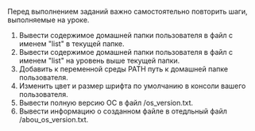 ﻿Перед выполнением заданий важно самостоятельно повторить шаги, выполняемые на уроке.

1) Вывести содержимое домашней папки пользователя в файл с именем "list" в текущей папке.
2) Вывести содержимое домашней папки пользователя в файл с именем "list" на уровень выше текущей папки.
3) Добавить к переменной среды PATH путь к домашней папке пользователя.
4) Изменить цвет и размер шрифта по умолчанию в консоли вашего пользователя.
5) Вывести полную версию ОС в файл /os_version.txt.  
6) Вывести информацию о созданном файле в отедльный файл /abou_os_version.txt.
